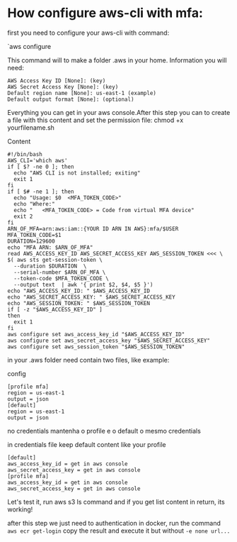 # How configure aws-cli with mfa:

first you need to configure your aws-cli with command:

`aws configure

This command will to make a folder .aws in your home. Information you will need:
```
AWS Access Key ID [None]: (key) 
AWS Secret Access Key [None]: (key) 
Default region name [None]: us-east-1 (example)
Default output format [None]: (optional)
```
Everything you can get in your aws console.After this step you can to create a file with this content and set the permission file: chmod +x yourfilename.sh

Content
```
#!/bin/bash
AWS_CLI='which aws'
if [ $? -ne 0 ]; then
  echo "AWS CLI is not installed; exiting"
  exit 1
fi
if [ $# -ne 1 ]; then
  echo "Usage: $0  <MFA_TOKEN_CODE>"
  echo "Where:"
  echo "   <MFA_TOKEN_CODE> = Code from virtual MFA device"
  exit 2
fi
ARN_OF_MFA=arn:aws:iam::{YOUR ID ARN IN AWS}:mfa/$USER
MFA_TOKEN_CODE=$1
DURATION=129600
echo "MFA ARN: $ARN_OF_MFA"
read AWS_ACCESS_KEY_ID AWS_SECRET_ACCESS_KEY AWS_SESSION_TOKEN <<< \
$( aws sts get-session-token \
  --duration $DURATION  \
  --serial-number $ARN_OF_MFA \
  --token-code $MFA_TOKEN_CODE \
  --output text  | awk '{ print $2, $4, $5 }')
echo "AWS_ACCESS_KEY_ID: " $AWS_ACCESS_KEY_ID
echo "AWS_SECRET_ACCESS_KEY: " $AWS_SECRET_ACCESS_KEY
echo "AWS_SESSION_TOKEN: " $AWS_SESSION_TOKEN
if [ -z "$AWS_ACCESS_KEY_ID" ]
then
  exit 1
fi
aws configure set aws_access_key_id "$AWS_ACCESS_KEY_ID"
aws configure set aws_secret_access_key "$AWS_SECRET_ACCESS_KEY"
aws configure set aws_session_token "$AWS_SESSION_TOKEN"
```
in your .aws folder need contain two files, like example:

config
```
[profile mfa]
region = us-east-1
output = json
[default]
region = us-east-1
output = json
```
no credentials mantenha o profile e o default o mesmo credentials

in credentials file keep default content like your profile
```
[default]
aws_access_key_id = get in aws console
aws_secret_access_key = get in aws console
[profile mfa]
aws_access_key_id = get in aws console
aws_secret_access_key = get in aws console
```

Let's test it, run aws s3 ls command and if you get list content in return, its working! 

after this step we just need to authentication in docker, run the command `aws ecr get-login` copy the result and execute it but without `-e none url...`
